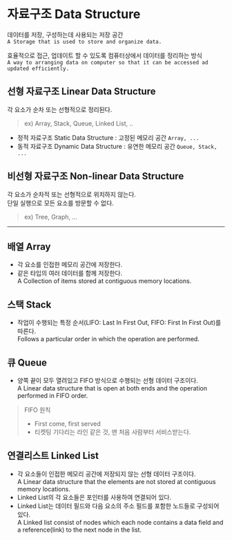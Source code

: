 # 자료구조 Data Structure
데이터를 저장, 구성하는데 사용되는 저장 공간   
`A Storage that is used to store and organize data.`

효율적으로 접근, 업데이트 할 수 있도록 컴퓨터상에서 데이터를 정리하는 방식  
`A way to arranging data on computer so that it can be accessed ad updated efficiently.`

## 선형 자료구조 Linear Data Structure
각 요소가 순차 또는 선형적으로 정리된다.  
  > ex) Array, Stack, Queue, Linked List, ..
- 정적 자료구조 Static Data Structure : 고정된 메모리 공간 `Array, ...`
- 동적 자료구조 Dynamic Data Structure : 유연한 메모리 공간    `Queue, Stack, ...`

## 비선형 자료구조 Non-linear Data Structure
각 요소가 순차적 또는 선형적으로 위치하지 않는다.    
단일 실행으로 모든 요소를 방문할 수 없다.    
> ex) Tree, Graph, ...


---


## 배열 Array
- 각 요소를 인접한 메모리 공간에 저장한다.
- 같은 타입의 여러 데이터를 함께 저장한다.<br>
A Collection of items stored at contiguous memory locations.


## 스택 Stack
- 작업이 수행되는 특정 순서(LIFO: Last In First Out, FIFO: First In First Out)를 따른다.<br>
Follows a particular order in which the operation are performed.


## 큐 Queue
- 양쪽 끝이 모두 열려있고 FIFO 방식으로 수행되는 선형 데이터 구조이다.<br>
A Linear data structure that is open at both ends and the operation performed in FIFO order.
> FIFO 원칙
> - First come, first served
> - 티켓팅 기다리는 라인 같은 것, 맨 처음 사람부터 서비스받는다.


## 연결리스트 Linked List
- 각 요소들이 인접한 메모리 공간에 저장되지 않는 선형 데이터 구조이다.<br>
A Linear data structure that the elements are not stored at contiguous memory locations.
- Linked List의 각 요소들은 포인터를 사용하여 연결되어 있다.
- Linked List는 데이터 필드와 다음 요소의 주소 필드를 포함한 노드들로 구성되어 있다.<br>
A Linked list consist of nodes which each node contains a data field and a reference(link) to the next node in the list.
